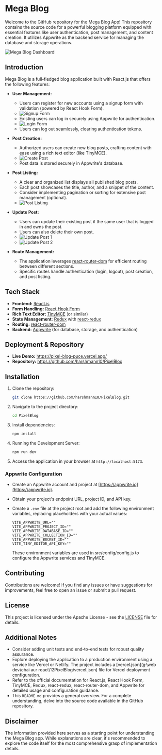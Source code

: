# Mega Blog

Welcome to the GitHub repository for the Mega Blog App! This repository contains the source code for a powerful blogging platform equipped with essential features like user authentication, post management, and content creation. It utilizes Appwrite as the backend service for managing the database and storage operations.

![Mega Blog Dashboard]()

## Introduction

Mega Blog is a full-fledged blog application built with React.js that offers the following features:

- **User Management:**

  - Users can register for new accounts using a signup form with validation (powered by React Hook Form).
  - ![Signup Form]()
  - Existing users can log in securely using Appwrite for authentication.
  - ![Login Form]()
  - Users can log out seamlessly, clearing authentication tokens.

- **Post Creation:**

  - Authorized users can create new blog posts, crafting content with ease using a rich text editor (like TinyMCE).
  - ![Create Post]()
  - Post data is stored securely in Appwrite's database.

- **Post Listing:**

  - A clear and organized list displays all published blog posts.
  - Each post showcases the title, author, and a snippet of the content.
  - Consider implementing pagination or sorting for extensive post management (optional).
  - ![Post Listing]()

- **Update Post:**

  - Users can update their existing post if the same user that is logged in and owns the post.
  - Users can also delete their own post.
  - ![Update Post 1]()
  - ![Update Post 2]()

- **Route Management:**
  - The application leverages [react-router-dom](https://reactrouter.com/en/main) for efficient routing between different sections.
  - Specific routes handle authentication (login, logout), post creation, and post listing.

## Tech Stack

- **Frontend:** [React.js](https://react.dev/)
- **Form Handling:** [React Hook Form](https://react-hook-form.com/)
- **Rich Text Editor:** [TinyMCE](https://www.tiny.cloud/) (or similar)
- **State Management:** [Redux](https://redux.js.org/) with [react-redux](https://react-redux.js.org/)
- **Routing:** [react-router-dom](https://reactrouter.com/en/main)
- **Backend:** [Appwrite](https://appwrite.io/) (for database, storage, and authentication)

## Deployment & Repository

- **Live Demo:** https://pixel-blog-puce.vercel.app/
- **Repository:** https://github.com/harshmann10/PixelBlog

## Installation

1.  Clone the repository:
    ```bash
    git clone https://github.com/harshmann10/PixelBlog.git
    ```
2.  Navigate to the project directory:
    ```bash
    cd PixelBlog
    ```
3.  Install dependencies:
    ```bash
    npm install
    ```
4.  Running the Development Server:
    ```bash
    npm run dev
    ```
5.  Access the application in your browser at `http://localhost:5173`.

### Appwrite Configuration

- Create an Appwrite account and project at [https://appwrite.io](https://appwrite.io).
- Obtain your project's endpoint URL, project ID, and API key.
- Create a `.env` file at the project root and add the following environment variables, replacing placeholders with your actual values:

  ```
  VITE_APPWRITE_URL=""
  VITE_APPWRITE_PROJECT_ID=""
  VITE_APPWRITE_DATABASE_ID=""
  VITE_APPWRITE_COLLECTION_ID=""
  VITE_APPWRITE_BUCKET_ID=""
  VITE_TINY_EDITOR_API_KEY=""
  ```

  These environment variables are used in src/config/config.js to configure the Appwrite services and TinyMCE.

## Contributing

Contributions are welcome! If you find any issues or have suggestions for improvements, feel free to open an issue or submit a pull request.

## License

This project is licensed under the Apache License - see the [LICENSE](https://github.com/harshmann10/PixelBlog\LICENSE) file for details.

## Additional Notes

- Consider adding unit tests and end-to-end tests for robust quality assurance.
- Explore deploying the application to a production environment using a service like Vercel or Netlify. The project includes a [vercel.json](g:\web dev\chai aur react\12PixelBlog\vercel.json) file for Vercel deployment configuration.
- Refer to the official documentation for React.js, React Hook Form, TinyMCE, Redux, react-redux, react-router-dom, and Appwrite for detailed usage and configuration guidance.
- This `README.md` provides a general overview. For a complete understanding, delve into the source code available in the GitHub repository.

## Disclaimer

The information provided here serves as a starting point for understanding the Mega Blog app. While explanations are clear, it's recommended to explore the code itself for the most comprehensive grasp of implementation details.
